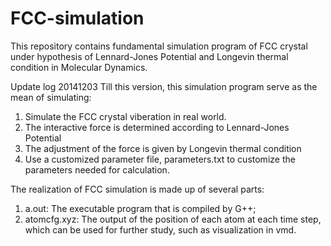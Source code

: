 FCC-simulation
==============

This repository contains fundamental simulation program of FCC crystal under hypothesis of Lennard-Jones Potential and Longevin thermal condition in Molecular Dynamics.

Update log 20141203
Till this version, this simulation program serve as the mean of simulating:
1. Simulate the FCC crystal viberation in real world.
2. The interactive force is determined according to Lennard-Jones Potential
3. The adjustment of the force is given by Longevin thermal condition
4. Use a customized parameter file, parameters.txt to customize the parameters needed for calculation.

The realization of FCC simulation is made up of several parts:
1. a.out: The executable program that is compiled by G++;
2. atomcfg.xyz: The output of the position of each atom at each time step, which can be used for further study, such as visualization in vmd.
